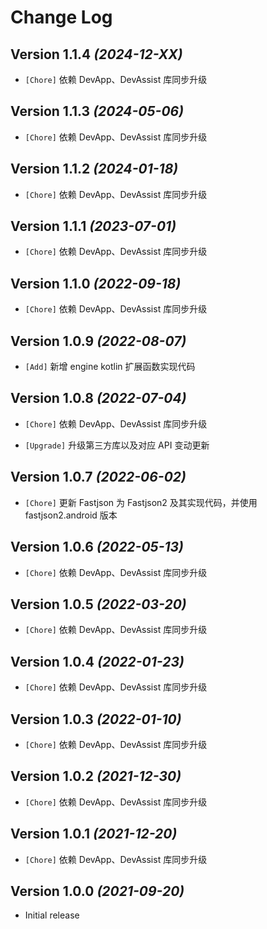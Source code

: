 Change Log
==========

Version 1.1.4 *(2024-12-XX)*
----------------------------

* `[Chore]` 依赖 DevApp、DevAssist 库同步升级

Version 1.1.3 *(2024-05-06)*
----------------------------

* `[Chore]` 依赖 DevApp、DevAssist 库同步升级

Version 1.1.2 *(2024-01-18)*
----------------------------

* `[Chore]` 依赖 DevApp、DevAssist 库同步升级

Version 1.1.1 *(2023-07-01)*
----------------------------

* `[Chore]` 依赖 DevApp、DevAssist 库同步升级

Version 1.1.0 *(2022-09-18)*
----------------------------

* `[Chore]` 依赖 DevApp、DevAssist 库同步升级

Version 1.0.9 *(2022-08-07)*
----------------------------

* `[Add]` 新增 engine kotlin 扩展函数实现代码

Version 1.0.8 *(2022-07-04)*
----------------------------

* `[Chore]` 依赖 DevApp、DevAssist 库同步升级

* `[Upgrade]` 升级第三方库以及对应 API 变动更新

Version 1.0.7 *(2022-06-02)*
----------------------------

* `[Chore]` 更新 Fastjson 为 Fastjson2 及其实现代码，并使用 fastjson2.android 版本

Version 1.0.6 *(2022-05-13)*
----------------------------

* `[Chore]` 依赖 DevApp、DevAssist 库同步升级

Version 1.0.5 *(2022-03-20)*
----------------------------

* `[Chore]` 依赖 DevApp、DevAssist 库同步升级

Version 1.0.4 *(2022-01-23)*
----------------------------

* `[Chore]` 依赖 DevApp、DevAssist 库同步升级

Version 1.0.3 *(2022-01-10)*
----------------------------

* `[Chore]` 依赖 DevApp、DevAssist 库同步升级

Version 1.0.2 *(2021-12-30)*
----------------------------

* `[Chore]` 依赖 DevApp、DevAssist 库同步升级

Version 1.0.1 *(2021-12-20)*
----------------------------

* `[Chore]` 依赖 DevApp、DevAssist 库同步升级

Version 1.0.0 *(2021-09-20)*
----------------------------

* Initial release
